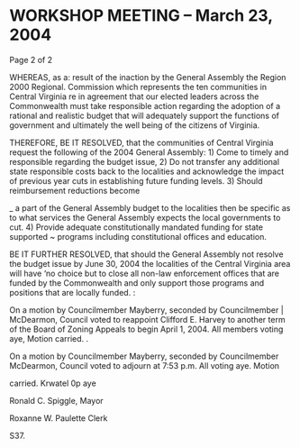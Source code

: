 # WORKSHOP MEETING – March 23, 2004

Page 2 of 2


WHEREAS, as a: result of the inaction by the General Assembly the Region 2000
Regional. Commission which represents the ten communities in Central Virginia re
in agreement that our elected leaders across the Commonwealth must take
responsible action regarding the adoption of a rational and realistic budget that
will adequately support the functions of government and ultimately the well
being of the citizens of Virginia.

THEREFORE, BE IT RESOLVED, that the communities of Central Virginia request
the following of the 2004 General Assembly: 1) Come to timely and responsible
regarding the budget issue, 2) Do not transfer any additional state responsible
costs back to the localities and acknowledge the impact of previous year cuts in
establishing future funding levels. 3) Should reimbursement reductions become

_ a part of the General Assembly budget to the localities then be specific as to
what services the General Assembly expects the local governments to cut. 4)
Provide adequate constitutionally mandated funding for state supported ~
programs including constitutional offices and education.

BE IT FURTHER RESOLVED, that should the General Assembly not resolve the
budget issue by June 30, 2004 the localities of the Central Virginia area will have
‘no choice but to close all non-law enforcement offices that are funded by the
Commonwealth and only support those programs and positions that are locally
funded. :

On a motion by Councilmember Mayberry, seconded by Councilmember |
McDearmon, Council voted to reappoint Clifford E. Harvey to another term of the
Board of Zoning Appeals to begin April 1, 2004. All members voting aye, Motion
carried. .

On a motion by Councilmember Mayberry, seconded by Councilmember
McDearmon, Council voted to adjourn at 7:53 p.m. All voting aye. Motion

carried.
Krwatel 0p aye

Ronald C. Spiggle, Mayor

Roxanne W. Paulette
Clerk

S37.